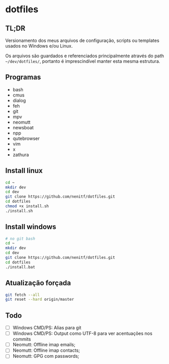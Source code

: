 # dotfiles
## TL;DR
Versionamento dos meus arquivos de configuração, scripts ou templates usados no Windows e/ou Linux.

Os arquivos são guardados e referenciados principalmente através do path ``~/dev/dotfiles/``, portanto é imprescindível manter esta mesma estrutura.

## Programas
* bash
* cmus
* dialog
* feh
* git
* mpv
* neomutt
* newsboat
* npp
* qutebrowser
* vim
* x
* zathura

## Install linux
 
```bash
cd ~
mkdir dev
cd dev
git clone https://github.com/nenitf/dotfiles.git
cd dotfiles
chmod +x install.sh
./install.sh
```

## Install windows
 <!-- Inserir tutorial de configuração windows -->
```bash
# no git bash
cd ~
mkdir dev
cd dev
git clone https://github.com/nenitf/dotfiles.git
cd dotfiles
./install.bat
```

## Atualização forçada

```bash
git fetch --all
git reset --hard origin/master
```

## Todo
* [ ] Windows CMD/PS: Alias para git
* [ ] Windows CMD/PS: Output como UTF-8 para ver acentuações nos commits
* [ ] Neomutt: Offline imap emails;
* [ ] Neomutt: Offline imap contacts;
* [ ] Neomutt: GPG com passwords;
